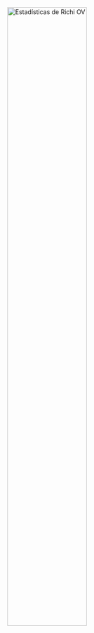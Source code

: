 <img align="left" src="https://github-readme-stats.vercel.app/api?username=redshoter&&show_icons=true&include_all_commits=true&title_color=fff&icon_color=79ff97&text_color=efefef&bg_color=24292e" alt="Estadísticas de Richi OV" width="60%">
